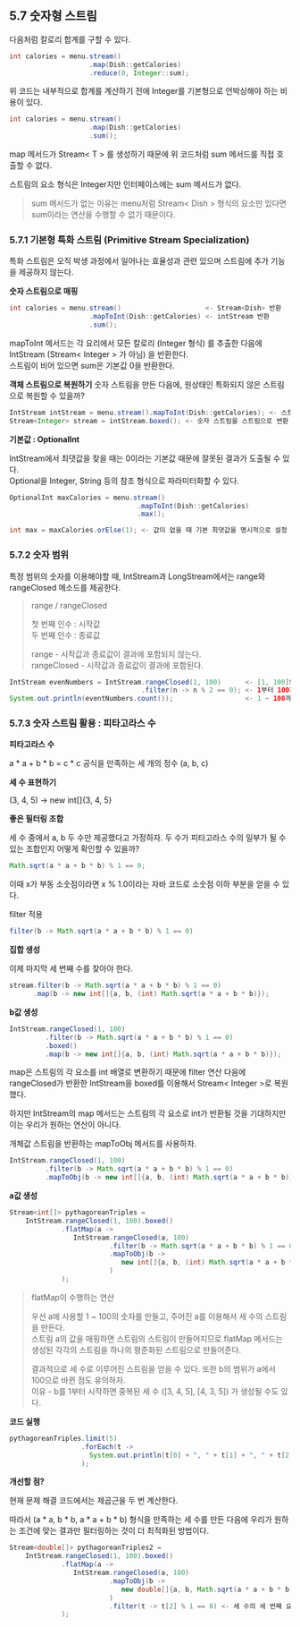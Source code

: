 ## 5.7 숫자형 스트림
다음처럼 칼로리 합계를 구할 수 있다.

```java
int calories = menu.stream()
                    .map(Dish::getCalories)
                    .reduce(0, Integer::sum);
```

위 코드는 내부적으로 합계를 계산하기 전에 Integer를 기본형으로 언박싱해야 하는 비용이 있다.

```java
int calories = menu.stream()
                    .map(Dish::getCalories)
                    .sum();
```

map 메서드가 Stream< T > 를 생성하기 때문에 위 코드처럼 sum 메서드를 직접 호출할 수 없다.

스트림의 요소 형식은 Integer지만 인터페이스에는 sum 메서드가 없다.

> sum 메서드가 없는 이유는 menu처럼 Stream< Dish > 형식의 요소만 있다면 sum이라는 연산을 수행할 수 없기 때문이다.

### 5.7.1 기본형 특화 스트림 (Primitive Stream Specialization)
특화 스트림은 오직 박생 과정에서 일어나는 효율성과 관련 있으며 스트림에 추가 기능을 제공하지 않는다.

**숫자 스트림으로 매핑**
```java
int calories = menu.stream()                     <- Stream<Dish> 반환
                    .mapToInt(Dish::getCalories) <- intStream 반환
                    .sum();
```

mapToInt 메서드는 각 요리에서 모든 칼로리 (Integer 형식) 를 추출한 다음에 IntStream (Stream< Integer > 가 아님) 을 반환한다.  
스트림이 비어 있으면 sum은 기본값 0을 반환한다.

**객체 스트림으로 복원하기**
숫자 스트림을 만든 다음에, 원상태인 특화되지 않은 스트림으로 복원할 수 있을까?
```java
IntStream intStream = menu.stream().mapToInt(Dish::getCalories); <- 스트림을 숫자 스트림으로 변환
Stream<Integer> stream = intStream.boxed(); <- 숫자 스트림을 스트림으로 변환
```

**기본값 : OptionalInt**

IntStream에서 최댓값을 찾을 때는 0이라는 기본값 때문에 잘못된 결과가 도출될 수 있다.  
Optional을 Integer, String 등의 참조 형식으로 파라미터화할 수 있다.
```java
OptionalInt maxCalories = menu.stream()
                                .mapToInt(Dish::getCalories)
                                .max();

int max = maxCalories.orElse(1); <- 값이 없을 때 기본 최댓값을 명시적으로 설정
```

### 5.7.2 숫자 범위
특정 범위의 숫자를 이용해야할 때, IntStream과 LongStream에서는 range와 rangeClosed 메소드를 제공한다.
> range / rangeClosed
>
> 첫 번째 인수 : 시작값  
> 두 번째 인수 : 종료값
>
> range - 시작값과 종료값이 결과에 포함되지 않는다.  
> rangeClosed - 시작값과 종료값이 결과에 포함된다.

```java
IntStream evenNumbers = IntStream.rangeClosed(1, 100)      <- [1, 100]의 범위를 나타낸다.
                                 .filter(n -> n % 2 == 0); <- 1부터 100까지의 짝수 스트림 
System.out.println(eventNumbers.count());                  <- 1 ~ 100까지에는 50개의 짝수가 있다.
```

### 5.7.3 숫자 스트림 활용 : 피타고라스 수
**피타고라스 수**  

a * a + b * b = c * c 공식을 만족하는 세 개의 정수 (a, b, c)

**세 수 표현하기**

(3, 4, 5) -> new int[]{3, 4, 5}

**좋은 필터링 조합**

세 수 중에서 a, b 두 수만 제공했다고 가정하자. 두 수가 피타고라스 수의 일부가 될 수 있는 조합인지 어떻게 확인할 수 있을까?
```java
Math.sqrt(a * a + b * b) % 1 == 0;
```

이때 x가 부동 소숫점이라면 x % 1.0이라는 자바 코드로 소숫점 이하 부분을 얻을 수 있다.

filter 적용
```java
filter(b -> Math.sqrt(a * a + b * b) % 1 == 0)
```

**집합 생성**

이제 마지막 세 번째 수를 찾아야 한다.
```java
stream.filter(b -> Math.sqrt(a * a + b * b) % 1 == 0)
      .map(b -> new int[]{a, b, (int) Math.sqrt(a * a + b * b)});
```

**b값 생성**
```java
IntStream.rangeClosed(1, 100)
         .filter(b -> Math.sqrt(a * a + b * b) % 1 == 0)
         .boxed()
         .map(b -> new int[]{a, b, (int) Math.sqrt(a * a + b * b)});
```

map은 스트림의 각 요소를 int 배열로 변환하기 때문에 filter 연산 다음에 rangeClosed가 반환한 IntStream을 boxed를 이용해서 Stream< Integer >로 복원했다.  

하지만 IntStream의 map 메서드는 스트림의 각 요소로 int가 반환될 것을 기대하지만 이는 우리가 원하는 연산이 아니다.

개체값 스트림을 반환하는 mapToObj 메서드를 사용하자.
```java
IntStream.rangeClosed(1, 100)
         .filter(b -> Math.sqrt(a * a + b * b) % 1 == 0)
         .mapToObj(b -> new int[]{a, b, (int) Math.sqrt(a * a + b * b)});
```

**a값 생성**
```java
Stream<int[]> pythagoreanTriples =
    IntStream.rangeClosed(1, 100).boxed()
             .flatMap(a ->
                IntStream.rangeClosed(a, 100)
                         .filter(b -> Math.sqrt(a * a + b * b) % 1 == 0)
                         .mapToObj(b ->
                            new int[]{a, b, (int) Math.sqrt(a * a + b * b)}
                         )
             );
```

> flatMap이 수행하는 연산
>
> 우선 a에 사용할 1 ~ 100의 숫자를 만들고, 주어진 a를 이용해서 세 수의 스트림을 만든다.  
> 스트림 a의 값을 매핑하면 스트림의 스트림이 만들어지므로 flatMap 메서드는 생성된 각각의 스트림을 하나의 평준화된 스트림으로 만들어준다.
>
> 결과적으로 세 수로 이루어진 스트림을 얻을 수 있다. 또한 b의 범위가 a에서 100으로 바뀐 점도 유의하자.  
> 이유 - b를 1부터 시작하면 중복된 세 수 ([3, 4, 5], [4, 3, 5]) 가 생성될 수도 있다.

**코드 실행**
```java
pythagoreanTriples.limit(5)
                  .forEach(t -> 
                    System.out.println(t[0] + ", " + t[1] + ", " + t[2])
                  );
```

**개선할 점?**

현재 문제 해결 코드에서는 제곱근을 두 번 계산한다. 

따라서 (a * a, b * b, a * a + b * b) 형식을 만족하는 세 수를 만든 다음에 
우리가 원하는 조건에 맞는 결과만 필터링하는 것이 더 최적화된 방법이다.
```java
Stream<double[]> pythagoreanTriples2 =
    IntStream.rangeClosed(1, 100).boxed()
             .flatMap(a -> 
                IntStream.rangeClosed(a, 100)
                         .mapToObj(b ->
                            new double[]{a, b, Math.sqrt(a * a + b * b)} <- 만들어진 세 수
                         )
                         .filter(t -> t[2] % 1 == 0) <- 세 수의 세 번째 요소는 반드시 정수여야 한다.
             );
``` 